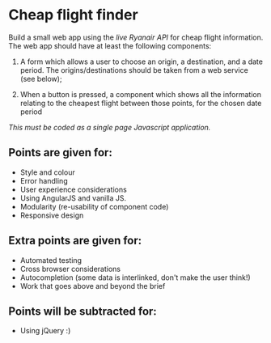 Cheap flight finder
===================

Build a small web app using the *live Ryanair API* for cheap flight information. The web app should have at least the following components:

1.  A form which allows a user to choose an origin, a destination, and a date period. The origins/destinations should be taken from a web service (see below);

2. When a button is pressed, a component which shows all the information relating to the cheapest flight between those points, for the chosen date period

*This must be coded as a single page Javascript application.*

Points are given for:
---------------------
- Style and colour
- Error handling
- User experience considerations
- Using AngularJS and vanilla JS.
- Modularity (re-usability of component code)
- Responsive design

Extra points are given for:
--------------------------

- Automated testing
- Cross browser considerations
- Autocompletion (some data is interlinked, don't make the user think!)
- Work that goes above and beyond the brief

Points will be subtracted for:
------------------------------

- Using jQuery :)